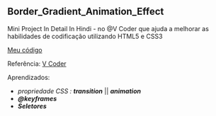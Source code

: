 ## Border_Gradient_Animation_Effect

Mini Project In Detail In Hindi -  no @V Coder que ajuda a melhorar as habilidades de codificação utilizando HTML5 e CSS3

[Meu código](Border_Gradient_Animation_Effect)

Referência:
[V Coder](https://youtu.be/xYcA8uv1MaU)

Aprendizados:


* *propriedade CSS : **transition***   ||  ***animation***  
* ***@keyframes***
* ***Seletores***
